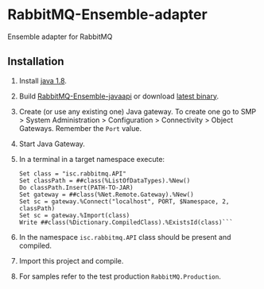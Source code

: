 # RabbitMQ-Ensemble-adapter
Ensemble adapter for RabbitMQ

## Installation

1. Install [java 1.8](http://www.oracle.com/technetwork/java/javase/downloads/jre8-downloads-2133155.html).
2. Build [RabbitMQ-Ensemble-javaapi](https://github.com/intersystems-ru/RabbitMQ-Ensemble-javaapi) or download [latest binary](https://github.com/intersystems-ru/RabbitMQ-Ensemble-javaapi/releases).
3. Create (or use any existing one) Java gateway. To create one go to SMP > System Administration > Configuration > Connectivity > Object Gateways. Remember the `Port` value.
4. Start Java Gateway. 
5. In a terminal in a target namespace execute:
   
   ```  
   Set class = "isc.rabbitmq.API"
   Set classPath = ##class(%ListOfDataTypes).%New()
   Do classPath.Insert(PATH-TO-JAR)
   Set gateway = ##class(%Net.Remote.Gateway).%New() 
   Set sc = gateway.%Connect("localhost", PORT, $Namespace, 2, classPath)
   Set sc = gateway.%Import(class)
   Write ##class(%Dictionary.CompiledClass).%ExistsId(class)```
6. In the namespace `isc.rabbitmq.API` class should be present and compiled.
7. Import this project and compile.
8. For samples refer to the test production `RabbitMQ.Production`.
